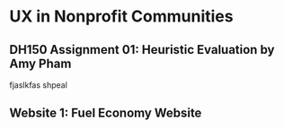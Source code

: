 # UX in Nonprofit Communities 
## DH150 Assignment 01: Heuristic Evaluation by Amy Pham 

fjaslkfas shpeal 

## Website 1: Fuel Economy Website  

